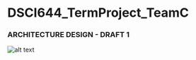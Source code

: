 # DSCI644_TermProject_TeamC



### ARCHITECTURE DESIGN - DRAFT 1
![alt text](https://user-images.githubusercontent.com/29673829/96325432-95d37700-0ff5-11eb-92fb-79b87861365e.png)
